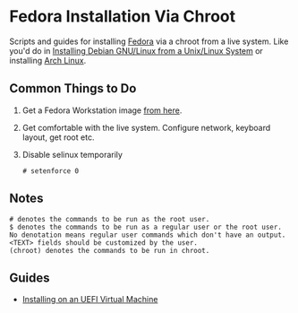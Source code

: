 # Fedora Installation Via Chroot

Scripts and guides for installing [Fedora](https://getfedora.org) via a chroot from a live system. Like you'd do in [Installing Debian GNU/Linux from a Unix/Linux System](https://www.debian.org/releases/stable/amd64/apds03.html.en)
or installing [Arch Linux](https://archlinux.org).

## Common Things to Do

1. Get a Fedora Workstation image [from here](https://getfedora.org/en/workstation/download/).

2. Get comfortable with the live system. Configure network, keyboard layout, get root etc.

3. Disable selinux temporarily

       # setenforce 0

## Notes

    # denotes the commands to be run as the root user.
    $ denotes the commands to be run as a regular user or the root user.
    No denotation means regular user commands which don't have an output.
    <TEXT> fields should be customized by the user.
    (chroot) denotes the commands to be run in chroot.

## Guides

* [Installing on an UEFI Virtual Machine](docs/VM-Install.md)
